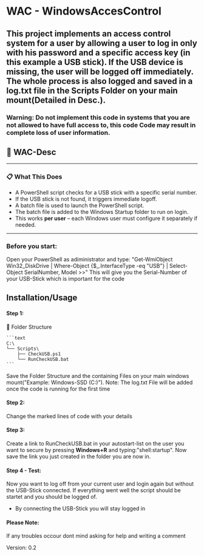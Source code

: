 # WAC - WindowsAccesControl
This project implements an access control system for a user by allowing a user to log in only with his password and a specific access key (in this example a USB stick).
If the USB device is missing, the user will be logged off immediately. The whole process is also logged and saved in a log.txt file in the Scripts Folder on your main mount(Detailed in Desc.).
---
### Warning: Do not implement this code in systems that you are not allowed to have full access to, this code Code may result in complete loss of user information.


## 🔐 WAC-Desc
---

### 📋 What This Does

- A PowerShell script checks for a USB stick with a specific serial number.
- If the USB stick is not found, it triggers immediate logoff.
- A batch file is used to launch the PowerShell script.
- The batch file is added to the Windows Startup folder to run on login.
- This works **per user** – each Windows user must configure it separately if needed.

---

### Before you start:

  Open your PowerShell as adiministrator and type: "Get-WmiObject Win32_DiskDrive | Where-Object {$_.InterfaceType -eq "USB"} | Select-Object SerialNumber, Model >>"
  This will give you the Serial-Number of your USB-Stick which is important for the code

## Installation/Usage

#### Step 1:

  📁 Folder Structure

    ```text
    C:\
    └── Scripts\
        ├── CheckUSB.ps1
        └── RunCheckUSB.bat
    ```
  Save the Folder Structure and the containing Files on your main windows mount("Example: Windows-SSD (C:)").
  Note: The log.txt File will be added once the code is running for the first time

#### Step 2:

  Change the marked lines of code with your details

#### Step 3: 

  Create a link to RunCheckUSB.bat in your autostart-list on the user you want to secure by pressing **Windows+R** and typing:"shell:startup".
  Now save the link you just created in the folder you are now in.

#### Step 4 - Test:

  Now you want to log off from your current user and login again but without the USB-Stick connected.
  If everything went well the script should be startet and you should be logged of.

  - By connecting the USB-Stick you will stay logged in

#### Please Note:

  If any troubles occour dont mind asking for help and writing a comment

Version: 0.2
